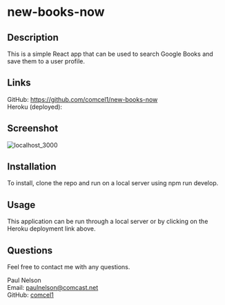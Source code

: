 # new-books-now

## Description

This is a simple React app that can be used to search Google Books and save them to a user profile.

## Links

GitHub: https://github.com/comcel1/new-books-now </br>
Heroku (deployed): </br>

## Screenshot

![localhost_3000](https://user-images.githubusercontent.com/90969624/169617724-dc7ebbb5-c3c2-4279-a909-837603f4c462.png)

## Installation

To install, clone the repo and run on a local server using npm run develop.

## Usage

This application can be run through a local server or by clicking on the Heroku deployment link above.

## Questions

Feel free to contact me with any questions.

Paul Nelson</br>
Email: paulnelson@comcast.net </br>
GitHub: [comcel1](https://github.com/comcel1/)
